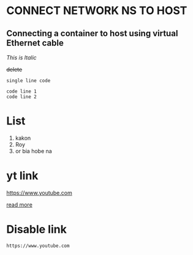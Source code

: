 # CONNECT NETWORK NS TO HOST
## Connecting a container to host using virtual Ethernet cable

_This is Italic_

~~delete~~

`single line code`


```
code line 1
code line 2
```

# List
1. kakon
2. Roy
3. or bia hobe na

# yt link
https://www.youtube.com

[read more](www.prothomalo.com)


# Disable link
`https://www.youtube.com`
